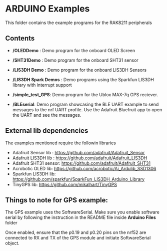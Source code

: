 ARDUINO Examples
====================

This folder contains the example programs for the RAK8211 peripherals

Contents
----------
* **/OLEDDemo** : Demo program for the onboard OLED Screen

* **/SHT31Demo** : Demo program for the onboard SHT31 sensor
* **/LIS3DH Demo** : Demo program for the onboard LIS3DH Sensors
* **/LIS3DH Spark Demos** : Demo programs using the Sparkfun LIS3DH library with interrupt support
* **/simple_test_GPS**: Demo program for the Ublox MAX-7q GPS reciever.
* **/BLEserial**: Demo program showcasing the BLE UART example to send messages to the nrf UART profile. Use the Adafruit Bluefruit app to open the UART and see the messages.

External lib dependencies
-----

The examples mentioned require the followin libraries

* Adafruit Sensor lib : https://github.com/adafruit/Adafruit_Sensor
* Adafruit LIS3DH lib : https://github.com/adafruit/Adafruit_LIS3DH
* Adafruit SHT31 sensor: https://github.com/adafruit/Adafruit_SHT31
* Acrobotic OLED lib: https://github.com/acrobotic/Ai_Ardulib_SSD1306
* Sparkfun LIS3DH lib: https://github.com/sparkfun/SparkFun_LIS3DH_Arduino_Library
* TinyGPS lib: https://github.com/mikalhart/TinyGPS

Things to note for GPS example:
-------

The GPS example uses the SoftwareSerial. Make sure you enable software serial by following the instruction in the README file inside **Arduino Files** folder

Once enabled, ensure that the p0.19 and p0.20 pins on the nrf52 are connected to RX and TX of the GPS module and initiate SoftwareSerial object.
